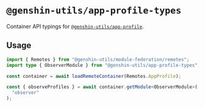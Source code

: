 # `@genshin-utils/app-profile-types`

Container API typings for [`@genshin-utils/app-profile`](../app-profile).

## Usage

```ts
import { Remotes } from "@genshin-utils/module-federation/remotes";
import type { ObserverModule } from "@genshin-utils/app-profile-types";

const container = await loadRemoteContainer(Remotes.AppProfile);

const { observeProfiles } = await container.getModule<ObserverModule>(
  "observer"
);
```
